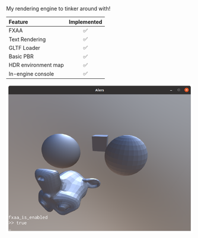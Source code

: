 My rendering engine to tinker around with!

Feature | Implemented
:---| :---:
️FXAA | ✅
 Text Rendering | ✅
 GLTF Loader | ✅
 Basic PBR | ✅
 HDR environment map | ✅
 In-engine console | ✅
 

![Showcase](showcase/fxaa.png)